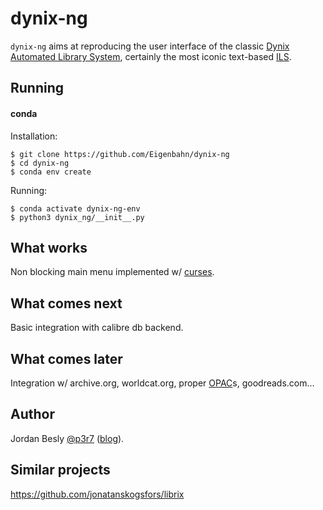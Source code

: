 # dynix-ng

`dynix-ng` aims at reproducing the user interface of the classic [Dynix Automated Library System](https://en.wikipedia.org/wiki/Dynix_(software)), certainly the most iconic text-based [ILS](https://en.wikipedia.org/wiki/Integrated_library_system).


## Running

#### conda

Installation:

    $ git clone https://github.com/Eigenbahn/dynix-ng
    $ cd dynix-ng
    $ conda env create

Running:

    $ conda activate dynix-ng-env
    $ python3 dynix_ng/__init__.py


## What works

Non blocking main menu implemented w/ [curses](https://docs.python.org/3/library/curses.html).


## What comes next

Basic integration with calibre db backend.


## What comes later

Integration w/ archive.org, worldcat.org, proper [OPAC](https://en.wikipedia.org/wiki/Online_public_access_catalog)s, goodreads.com...


## Author

Jordan Besly [@p3r7](https://github.com/p3r7) ([blog](https://www.eigenbahn.com/)).


## Similar projects

https://github.com/jonatanskogsfors/librix

